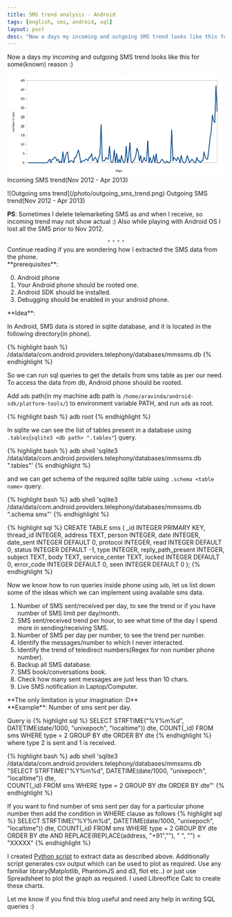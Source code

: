 ```yaml
---
title: SMS trend analysis - Android
tags: [english, sms, android, sql]
layout: post
desc: "Now a days my incoming and outgoing SMS trend looks like this for some reason :)"
---
```

Now a days my incoming and outgoing SMS trend looks like this for some(known) reason :)

![Incoming sms trend](/photo/incoming_sms_trend.png)
<span class="imgCaption">Incoming SMS trend(Nov 2012 - Apr 2013)</span>
<div class="sep clear"></div>
![Outgoing sms trend](/photo/outgoing_sms_trend.png)
<span class="imgCaption">Outgoing SMS trend(Nov 2012 - Apr 2013)</span>

**PS**: Sometimes I delete telemarketing SMS as and when I receive, so incoming trend may not show actual :) Also while playing with Android OS I lost all the SMS prior to Nov 2012.

<div class="sep clear"></div>
<div style="color:#777;text-align:center">* * * *</div>
<div class="sep clear"></div>
Continue reading if you are wondering how I extracted the SMS data from the phone.

<div class="sep clear"></div>
**prerequisites**:

0. Android phone
1. Your Android phone should be rooted one.
2. Android SDK should be installed.
3. Debugging should be enabled in your android phone.

<div class="sep clear"></div>
<div class="sep clear"></div>
**Idea**:

In Android, SMS data is stored in sqlite database, and it is located in the following directory(in phone).

{% highlight bash %}
/data/data/com.android.providers.telephony/databases/mmssms.db
{% endhighlight %}

So we can run sql queries to get the details from sms table as per our need. To access the data from db, Android phone should be rooted. 

Add `adb` path(in my machine adb path is `/home/aravinda/android-sdk/platform-tools/`) to environment variable PATH, and run `adb` as root. 

{% highlight bash %}
adb root
{% endhighlight %}

In sqlite we can see the list of tables present in a database using `.tables`(`sqlite3 <db path> ".tables"`) query.

{% highlight bash %}
adb shell 'sqlite3 /data/data/com.android.providers.telephony/databases/mmssms.db ".tables"'
{% endhighlight %}

and we can get schema of the required sqlite table using `.schema <table name>` query.

{% highlight bash %}
adb shell 'sqlite3 /data/data/com.android.providers.telephony/databases/mmssms.db ".schema sms"'
{% endhighlight %}

{% highlight sql %}
CREATE TABLE sms
(
    _id                INTEGER PRIMARY KEY,
    thread_id          INTEGER,
    address            TEXT,
    person             INTEGER,
    date               INTEGER,
    date_sent          INTEGER DEFAULT 0,
    protocol           INTEGER,
    read               INTEGER DEFAULT 0,
    status             INTEGER DEFAULT -1,
    type               INTEGER,
    reply_path_present INTEGER,
    subject            TEXT,
    body               TEXT,
    service_center     TEXT,
    locked             INTEGER DEFAULT 0,
    error_code         INTEGER DEFAULT 0,
    seen               INTEGER DEFAULT 0
);
{% endhighlight %}

Now we know how to run queries inside phone using `adb`, let us list down some of the ideas which we can implement using available sms data. 

1. Number of SMS sent/received per day, to see the trend or if you have number of SMS limit per day/month.
2. SMS sent/received trend per hour, to see what time of the day I spend more in sending/receiving SMS.
3. Number of SMS per day per number, to see the trend per number.
4. Identify the messages/number to which I never interacted.
5. Identify the trend of teledirect numbers(Regex for non number phone number).
6. Backup all SMS database.
7. SMS book/conversations book.
8. Check how many sent messages are just less than 10 chars.
9. Live SMS notification in Laptop/Computer.

<div class="sep clear"></div>
**The only limitation is your imagination :D**

<div class="sep clear"></div>
**Example**: Number of sms sent per day.

Query is
{% highlight sql %}
SELECT STRFTIME("%Y%m%d", DATETIME(date/1000, "unixepoch", "localtime")) dte,
       COUNT(_id)
FROM sms
WHERE type = 2
GROUP BY dte
ORDER BY dte
{% endhighlight %}
where type 2 is sent and 1 is received.

{% highlight bash %}
adb shell 'sqlite3 /data/data/com.android.providers.telephony/databases/mmssms.db \
"SELECT STRFTIME(\"%Y%m%d\", DATETIME(date/1000, \"unixepoch\", \"localtime\")) dte,  \
COUNT(_id) FROM sms WHERE type = 2 GROUP BY dte ORDER BY dte"'
{% endhighlight %}

If you want to find number of sms sent per day for a particular phone number then add the condition in WHERE clause as follows
{% highlight sql %}
SELECT STRFTIME("%Y%m%d", DATETIME(date/1000, "unixepoch", "localtime")) dte,
       COUNT(_id)
FROM sms
WHERE type = 2
GROUP BY dte
ORDER BY dte
AND REPLACE(REPLACE(address, "+91",""), " ", "") = "XXXXX"
{% endhighlight %}

I created [Python script](https://gist.github.com/aravindavk/5339192) to extract data as described above. Additionally script generates csv output which can be used to plot as required. Use any familiar library(Matplotlib, PhantomJS and d3, flot etc..) or just use Spreadsheet to plot the graph as required. I used Libreoffice Calc to create these charts. 

Let me know if you find this blog useful and need any help in writing SQL queries :)

